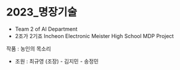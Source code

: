 # 2023_명장기술
- Team 2 of AI Department 
- 2조가 2기죠
Incheon Electronic Meister High School MDP Project

작품 : 농인의 목소리 

- 조원 : 최규영 (조장)
        - 김지민
        - 송정민
